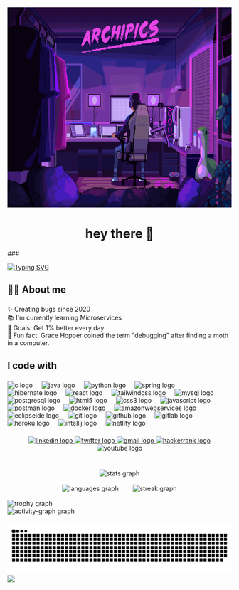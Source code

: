 <div align="center">
  <img height="450" src="https://github.com/shivamverma26/shivamverma26/blob/main/img/anim.gif"  />
</div>

###
<div align="center">
<h1 align="center">hey there 👋</h1>
</div>
###

[![Typing SVG](https://readme-typing-svg.demolab.com?font=Fira+Code&weight=550&pause=1000&color=FFFFFF&center=true&vCenter=true&random=false&width=536&height=61&lines=I'm+Shivam+Verma+and+I'm+a+Java+Developer)](https://git.io/typing-svg)
###

<h2 align="left">👩‍💻 About me</h2>

###

<p align="left">✨ Creating bugs since 2020<br>📚 I'm currently learning Microservices<br>🎯 Goals: Get 1% better every day<br>🎲 Fun fact: Grace Hopper coined the term "debugging" after finding a moth in a computer.</p>

###

<h2 align="left">I code with</h2>

###

<div align="left">
  <img src="https://skillicons.dev/icons?i=c" height="40" alt="c logo"  />
  <img width="12" />
  <img src="https://cdn.jsdelivr.net/gh/devicons/devicon/icons/java/java-original.svg" height="40" alt="java logo"  />
  <img width="12" />
  <img src="https://cdn.jsdelivr.net/gh/devicons/devicon/icons/python/python-original.svg" height="40" alt="python logo"  />
  <img width="12" />
  <img src="https://cdn.jsdelivr.net/gh/devicons/devicon/icons/spring/spring-original.svg" height="40" alt="spring logo"  />
  <img width="12" />
  <img src="https://cdn.simpleicons.org/hibernate/59666C" height="40" alt="hibernate logo"  />
  <img width="12" />
  <img src="https://cdn.jsdelivr.net/gh/devicons/devicon/icons/react/react-original.svg" height="40" alt="react logo"  />
  <img width="12" />
  <img src="https://cdn.simpleicons.org/tailwindcss/06B6D4" height="40" alt="tailwindcss logo"  />
  <img width="12" />
  <img src="https://cdn.jsdelivr.net/gh/devicons/devicon/icons/mysql/mysql-original.svg" height="40" alt="mysql logo"  />
  <img width="12" />
  <img src="https://cdn.jsdelivr.net/gh/devicons/devicon/icons/postgresql/postgresql-original.svg" height="40" alt="postgresql logo"  />
  <img width="12" />
  <img src="https://cdn.jsdelivr.net/gh/devicons/devicon/icons/html5/html5-original.svg" height="40" alt="html5 logo"  />
  <img width="12" />
  <img src="https://cdn.jsdelivr.net/gh/devicons/devicon/icons/css3/css3-original.svg" height="40" alt="css3 logo"  />
  <img width="12" />
  <img src="https://skillicons.dev/icons?i=js" height="40" alt="javascript logo"  />
  <img width="12" />
  <img src="https://cdn.simpleicons.org/postman/FF6C37" height="40" alt="postman logo"  />
  <img width="12" />
  <img src="https://cdn.simpleicons.org/docker/2496ED" height="40" alt="docker logo"  />
  <img width="12" />
  <img src="https://skillicons.dev/icons?i=aws" height="40" alt="amazonwebservices logo"  />
  <img width="12" />
  <img src="https://cdn.simpleicons.org/eclipseide/2C2255" height="40" alt="eclipseide logo"  />
  <img width="12" />
  <img src="https://cdn.simpleicons.org/git/F05032" height="40" alt="git logo"  />
  <img width="12" />
  <img src="https://skillicons.dev/icons?i=github" height="40" alt="github logo"  />
  <img width="12" />
  <img src="https://cdn.simpleicons.org/gitlab/FC6D26" height="40" alt="gitlab logo"  />
  <img width="12" />
  <img src="https://cdn.jsdelivr.net/gh/devicons/devicon/icons/heroku/heroku-original.svg" height="40" alt="heroku logo"  />
  <img width="12" />
  <img src="https://cdn.jsdelivr.net/gh/devicons/devicon/icons/intellij/intellij-original.svg" height="40" alt="intellij logo"  />
  <img width="12" />
  <img src="https://cdn.simpleicons.org/netlify/00C7B7" height="40" alt="netlify logo"  />
</div>

###

<div align="center">
  <a href="https://www.linkedin.com/in/shivamverma61" target="_blank">
    <img src="https://raw.githubusercontent.com/maurodesouza/profile-readme-generator/master/src/assets/icons/social/linkedin/default.svg" width="50" height="30" alt="linkedin logo"  />
  </a>
  <a href="https://twitter.com/Arthur31692023" target="_blank">
    <img src="https://raw.githubusercontent.com/maurodesouza/profile-readme-generator/master/src/assets/icons/social/twitter/default.svg" width="50" height="30" alt="twitter logo"  />
  </a>
  <a href="mailto:verma.shivam2605@gmail.com" target="_blank">
    <img src="https://raw.githubusercontent.com/maurodesouza/profile-readme-generator/master/src/assets/icons/social/gmail/default.svg" width="50" height="30" alt="gmail logo"  />
  </a>
  <a href="https://www.hackerrank.com/profile/verma_shivam2605" target="_blank">
    <img src="https://raw.githubusercontent.com/maurodesouza/profile-readme-generator/master/src/assets/icons/social/hackerrank/default.svg" width="50" height="30" alt="hackerrank logo"  />
  </a>
  <img src="https://raw.githubusercontent.com/maurodesouza/profile-readme-generator/master/src/assets/icons/social/youtube/default.svg" width="50" height="30" alt="youtube logo"  />
</div>

###

<div align="left">
</div>


</div>



###

<br clear="both">

<div align="left">
 <div align="center"> <img src="https://github-readme-stats.vercel.app/api?username=shivamverma26&hide_title=false&hide_rank=false&show_icons=true&include_all_commits=true&count_private=true&disable_animations=false&theme=vue-dark&locale=en&hide_border=true&order=1" height="170" alt="stats graph" /> </div><br>
<div align="center"> <img src="https://github-readme-stats.vercel.app/api/top-langs?username=shivamverma26&locale=en&hide_title=false&layout=compact&card_width=350&langs_count=5&theme=vue-dark&hide_border=true&order=2" height="160" alt="languages graph" />
&nbsp;&nbsp;&nbsp;&nbsp;&nbsp;&nbsp;
<img src="https://streak-stats.demolab.com?user=shivamverma26&locale=en&mode=daily&theme=vue-dark&hide_border=true&border_radius=5&order=3" height="160" alt="streak graph" /></div>
 <br>
  <img src="https://github-profile-trophy.vercel.app?username=shivamverma26&theme=dracula&column=-1&row=2&margin-w=10&margin-h=0&no-bg=true&no-frame=true&order=4" height="150" alt="trophy graph" /> <br>
  <img src="https://github-readme-activity-graph.vercel.app/graph?username=shivamverma26&radius=16&theme=react&area=true&order=5&hide_border=true&hide_title=true" height="300" alt="activity-graph graph"  />
</div>

###

###
###
  <img alt="snake eating my contributions" src="https://raw.githubusercontent.com/salesp07/salesp07/output/github-contribution-grid-snake.svg" />

<img align="left" src="https://visitor-badge.laobi.icu/badge?page_id=shivamverma26.shivamverma26&left_color=chocolate&right_color=dimgray"  />
<div align="left">
</div>

###
